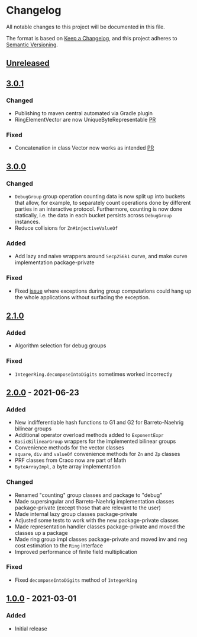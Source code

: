 # Changelog
All notable changes to this project will be documented in this file.

The format is based on [Keep a Changelog](https://keepachangelog.com/en/1.0.0/),
and this project adheres to [Semantic Versioning](https://semver.org/spec/v2.0.0.html).

## [Unreleased]

## [3.0.1]

### Changed

- Publishing to maven central automated via Gradle plugin
- RingElementVector are now UniqueByteRepresentable [PR](https://github.com/cryptimeleon/math/pull/139)

### Fixed
- Concatenation in class Vector now works as intended [PR](https://github.com/cryptimeleon/math/pull/138)

## [3.0.0]

### Changed
- `DebugGroup` group operation counting data is now split up into buckets that allow, for example, to separately count operations done by different parties in an interactive protocol. Furthermore, counting is now done statically, i.e. the data in each bucket persists across `DebugGroup` instances.
- Reduce collisions for `Zn#injectiveValueOf`

### Added
- Add lazy and naive wrappers around `Secp256k1` curve, and make curve implementation package-private

### Fixed
- Fixed [issue](https://github.com/cryptimeleon/math/pull/134) where exceptions during group computations could hang up the whole applications without surfacing the exception.

## [2.1.0]

### Added
- Algorithm selection for debug groups

### Fixed
- `IntegerRing.decomposeIntoDigits` sometimes worked incorrectly

## [2.0.0] - 2021-06-23

### Added
- New indifferentiable hash functions to G1 and G2 for Barreto-Naehrig bilinear groups
- Additional operator overload methods added to `ExponentExpr`
- `BasicBilinearGroup` wrappers for the implemented bilinear groups
- Convenience methods for the vector classes
- `square`, `div` and `valueOf` convenience methods for `Zn` and `Zp` classes
- PRF classes from Craco now are part of Math
- `ByteArrayImpl`, a byte array implementation

### Changed
- Renamed "counting" group classes and package to "debug"
- Made supersingular and Barreto-Naehrig implementation classes package-private (except those that are relevant to the user)
- Made internal lazy group classes package-private
- Adjusted some tests to work with the new package-private classes
- Made representation handler classes package-private and moved the classes up a package
- Made ring group impl classes package-private and moved inv and neg cost estimation to the `Ring` interface
- Improved performance of finite field multiplication

### Fixed
- Fixed `decomposeIntoDigits` method of `IntegerRing`

## [1.0.0] - 2021-03-01

### Added
- Initial release


[Unreleased]: https://github.com/cryptimeleon/math/compare/v3.0.1...HEAD
[3.0.1]: https://github.com/cryptimeleon/math/compare/v3.0.0...v3.0.1
[3.0.0]: https://github.com/cryptimeleon/math/compare/v2.1.0...v3.0.0
[2.1.0]: https://github.com/cryptimeleon/math/compare/v2.0.0...v2.1.0
[2.0.0]: https://github.com/cryptimeleon/math/compare/v1.0.0...v2.0.0
[1.0.0]: https://github.com/cryptimeleon/math/releases/tag/v1.0.0
